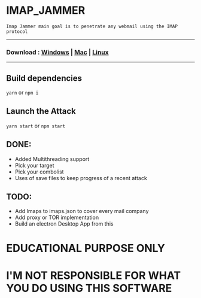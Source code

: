 # IMAP_JAMMER
```
Imap Jammer main goal is to penetrate any webmail using the IMAP protocol
```

<hr>


### Download : [Windows](https://github.com/chichke/IMAP_JAMMER/raw/master/dist/mailjam-win.exe) | [Mac](https://github.com/chichke/IMAP_JAMMER/raw/master/dist/mailjam-macos) | [Linux](https://github.com/chichke/IMAP_JAMMER/raw/master/dist/mailjam-linux) 


<hr>

## Build dependencies

`yarn` or `npm i`

## Launch the Attack

 `yarn start` or `npm start`


## DONE:
- Added Multithreading support
- Pick your target
- Pick your combolist
- Uses of save files to keep progress of a recent attack

## TODO:
- Add Imaps to imaps.json to cover every mail company
- Add proxy or TOR implementation
- Build an electron Desktop App from this



# EDUCATIONAL PURPOSE ONLY 
# I'M NOT RESPONSIBLE FOR WHAT YOU DO USING THIS SOFTWARE 
